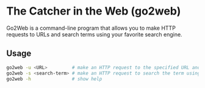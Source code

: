 # The Catcher in the Web (go2web)

Go2Web is a command-line program that allows you to make HTTP requests to URLs and search terms using your favorite search engine.

## Usage

```sh
go2web -u <URL>         # make an HTTP request to the specified URL and print the response
go2web -s <search-term> # make an HTTP request to search the term using your favorite search engine and print top 10 results
go2web -h               # show help
